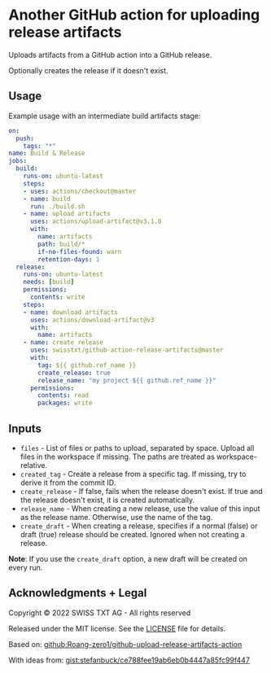 # Another GitHub action for uploading release artifacts

Uploads artifacts from a GitHub action into a GitHub release.

Optionally creates the release if it doesn't exist.

## Usage

Example usage with an intermediate build artifacts stage:

```yaml
on:
  push:
    tags: "*"
name: Build & Release
jobs:
  build:
    runs-on: ubuntu-latest
    steps:
    - uses: actions/checkout@master
    - name: build
      run: ./build.sh
    - name: upload artifacts
      uses: actions/upload-artifact@v3.1.0
      with:
        name: artifacts
        path: build/*
        if-no-files-found: warn
        retention-days: 1
  release:
    runs-on: ubuntu-latest
    needs: [build]
    permissions:
      contents: write
    steps:
    - name: download artifacts
      uses: actions/download-artifact@v3
      with:
        name: artifacts
    - name: create release
      uses: swisstxt/github-action-release-artifacts@master
      with:
        tag: ${{ github.ref_name }}
        create_release: true
        release_name: "my project ${{ github.ref_name }}"
      permissions:
        contents: read
        packages: write
```

## Inputs

* `files` - List of files or paths to upload, separated by space. Upload all files in the workspace if missing. The paths are treated as workspace-relative.
* `created_tag` - Create a release from a specific tag. If missing, try to derive it from the commit ID.
* `create_release` - If false, fails when the release doesn't exist. If true and the release doesn't exist, it is created automatically.
* `release_name` - When creating a new release, use the value of this input as the release name. Otherwise, use the name of the tag.
* `create_draft` - When creating a release, specifies if a normal (false) or draft (true) release should be created. Ignored when not creating a release.

**Note**: If you use the `create_draft` option, a new draft will be created on every run.

## Acknowledgments + Legal

Copyright © 2022 SWISS TXT AG - All rights reserved

Released under the MIT license. See the [LICENSE](LICENSE) file for details.

Based on: [github:Roang-zero1/github-upload-release-artifacts-action](https://github.com/Roang-zero1/github-upload-release-artifacts-action)

With ideas from: [gist:stefanbuck/ce788fee19ab6eb0b4447a85fc99f447](https://gist.github.com/stefanbuck/ce788fee19ab6eb0b4447a85fc99f447)